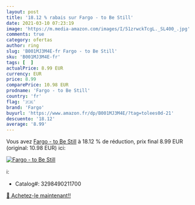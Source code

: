 ```yaml
---
layout: post
title: '18.12 % rabais sur Fargo - to Be Still'
date: 2021-03-10 07:23:19
image: 'https://m.media-amazon.com/images/I/51zrwckTcgL._SL400_.jpg'
comments: true
category: ofertas
author: ring
slug: 'B001MJ3M4E-fr Fargo - to Be Still'
sku: 'B001MJ3M4E-fr'
tags: [  ]
actualPrice: 8.99 EUR
currency: EUR
price: 8.99
comparePrice: 10.98 EUR
prodname: 'Fargo - to Be Still'
country: 'fr'
flag: '🇫🇷'
brand: 'Fargo'
buyurl: 'https://www.amazon.fr/dp/B001MJ3M4E/?tag=tolees0d-21'
descuento: '18.12'
average: '8.99'
---
```


Vous avez [Fargo - to Be Still](https://www.amazon.fr/dp/B001MJ3M4E/?tag=tolees0d-21)  à  18.12 % de réduction, prix final  8.99 EUR (original: 10.98 EUR) ici:

[![Fargo - to Be Still](https://m.media-amazon.com/images/I/51zrwckTcgL._SL400_.jpg)](https://www.amazon.fr/dp/B001MJ3M4E/?tag=tolees0d-21)

ℹ️:

- Catalog#: 3298490211700

[🛒 Achetez-le maintenant!!](https://www.amazon.fr/dp/B001MJ3M4E/?tag=tolees0d-21)
